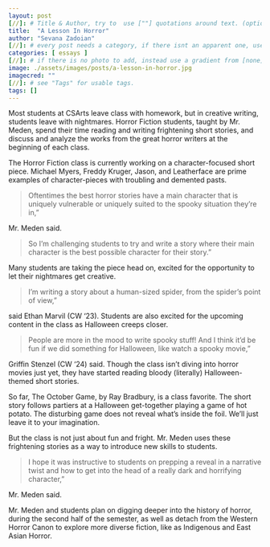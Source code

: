 ```yaml
---
layout: post
[//]: # Title & Author, try to  use [""] quotations around text. (optional, just formality).
title:  "A Lesson In Horror"
author: "Sevana Zadoian"
[//]: # every post needs a category, if there isnt an apparent one, use [misc].
categories: [ essays ]
[//]: # if there is no photo to add, instead use a gradient from [none] folder by picking a number from 1-10. (all gradients are .jpg)
image: ./assets/images/posts/a-lesson-in-horror.jpg
imagecred: ""
[//]: # see "Tags" for usable tags.
tags: []
---
```

Most students at CSArts leave class with homework, but in creative writing, students leave with nightmares. Horror Fiction students, taught by Mr. Meden, spend their time reading and writing frightening short stories, and discuss and analyze the works from the great horror writers at the beginning of each class.

The Horror Fiction class is currently working on a character-focused short piece. Michael Myers, Freddy Kruger, Jason, and Leatherface are prime examples of character-pieces with troubling and demented pasts. 

> Oftentimes the best horror stories have a main character that is uniquely vulnerable or uniquely suited to the spooky situation they’re in,”

Mr. Meden said. 

> So I’m challenging students to try and write a story where their main character is the best possible character for their story.” 

Many students are taking the piece head on, excited for the opportunity to let their nightmares get creative. 

> I’m writing a story about a human-sized spider, from the spider’s point of view,”

said Ethan Marvil (CW ‘23). Students are also excited for the upcoming content in the class as Halloween creeps closer.

> People are more in the mood to write spooky stuff! And I think it’d be fun if we did something for Halloween, like watch a spooky movie,” 

Griffin Stenzel (CW ‘24) said. Though the class isn’t diving into horror movies just yet, they have started reading bloody (literally) Halloween-themed short stories.

So far, The October Game, by Ray Bradbury, is a class favorite. The short story follows partiers at a Halloween get-together playing a game of hot potato. The disturbing game does not reveal what’s inside the foil. We’ll just leave it to your imagination. 

But the class is not just about fun and fright. Mr. Meden uses these frightening stories as a way to introduce new skills to students. 

> I hope it was instructive to students on prepping a reveal in a narrative twist and how to get into the head of a really dark and horrifying character,” 

Mr. Meden said. 

Mr. Meden and students plan on digging deeper into the history of horror, during the second half of the semester, as well as detach from the Western Horror Canon to explore more diverse fiction, like as Indigenous and East Asian Horror.